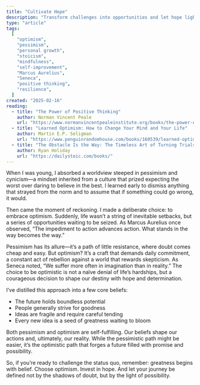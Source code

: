 ```yaml
---
title: "Cultivate Hope"
description: "Transform challenges into opportunities and let hope light the way to a brighter future."
type: "article"
tags:
  [
    "optimism",
    "pessimism",
    "personal growth",
    "stoicism",
    "mindfulness",
    "self-improvement",
    "Marcus Aurelius",
    "Seneca",
    "positive thinking",
    "resilience",
  ]
created: "2025-02-16"
reading:
  - title: "The Power of Positive Thinking"
    author: Norman Vincent Peale
    url: "https://www.normanvincentpealeinstitute.org/books/the-power-of-positive-thinking/"
  - title: "Learned Optimism: How to Change Your Mind and Your Life"
    author: Martin E.P. Seligman
    url: "https://www.penguinrandomhouse.com/books/160539/learned-optimism-by-martin-ep-seligman/"
  - title: "The Obstacle Is the Way: The Timeless Art of Turning Trials into Triumph"
    author: Ryan Holiday
    url: "https://dailystoic.com/books/"
---
```


When I was young, I absorbed a worldview steeped in pessimism and cynicism—a mindset inherited from a culture that prized expecting the worst over daring to believe in the best. I learned early to dismiss anything that strayed from the norm and to assume that if something could go wrong, it would.

Then came the moment of reckoning. I made a deliberate choice: to embrace optimism. Suddenly, life wasn’t a string of inevitable setbacks, but a series of opportunities waiting to be seized. As Marcus Aurelius once observed, “The impediment to action advances action. What stands in the way becomes the way.”

Pessimism has its allure—it’s a path of little resistance, where doubt comes cheap and easy. But optimism? It’s a craft that demands daily commitment, a constant act of rebellion against a world that rewards skepticism. As Seneca noted, “We suffer more often in imagination than in reality.” The choice to be optimistic is not a naïve denial of life’s hardships, but a courageous decision to shape our destiny with hope and determination.

I’ve distilled this approach into a few core beliefs:

- The future holds boundless potential
- People generally strive for goodness
- Ideas are fragile and require careful tending
- Every new idea is a seed of greatness waiting to bloom

Both pessimism and optimism are self-fulfilling. Our beliefs shape our actions and, ultimately, our reality. While the pessimistic path might be easier, it’s the optimistic path that forges a future filled with promise and possibility.

So, if you’re ready to challenge the status quo, remember: greatness begins with belief. Choose optimism. Invest in hope. And let your journey be defined not by the shadows of doubt, but by the light of possibility.
